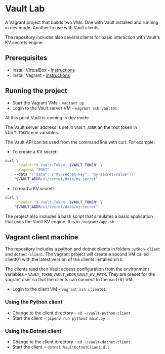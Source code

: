 # Vault Lab

A Vagrant project that builds two VMs. One with Vault installed and running in dev mode. Another to use with Vault clients.

The repository includes also several clients for basic interaction with Vault's KV secrets engine.

## Prerequisites

* Install VirtualBox - [instructions](https://www.virtualbox.org/wiki/Downloads)
* Install Vagrant - [instructions](https://www.vagrantup.com/downloads.html)

## Running the project

* Start the Vagrant VMs - `vagrant up`
* Login to the Vault server VM - `vagrant ssh vault01`

At this point Vault is running in dev mode.

The Vault server address is set in `VAULT_ADDR` an the root token in `VAULT_TOKEN` env variables.

The Vault API can be used from the command line with curl. For example:

* To create a KV secret:

```Bash
curl \
    --header "X-Vault-Token: $VAULT_TOKEN" \
    --request "POST"
    --data '{"data": {"my-secret-key": "my-secret-value"}}'
    "$VAULT_ADDR/v1/secret/data/my-secret"
```

* To read a KV secret:

```Bash
curl \
    --header "X-Vault-Token: $VAULT_TOKEN" \
    "$VAULT_ADDR/v1/secret/data/my-secret"
```

The project also includes a bash script that simulates a basic application that uses the Vault KV engine. It is in `/vagrant/app.sh`

## Vagrant client machine

The repository includes a python and dotnet clients in folders `python-client` and `dotnet-client`. The vagrant project will create a second VM called client01 with the latest version of the clients installed on it.

The clients read their Vault access configuration from the environment variables - `VAULT_TOKEN`,`VAULT_ADDR`,`VAULT_KV_PATH`. They are preset for the vagrant user so that the clients can connect to the `vault01` VM.

* Login to the client VM - `vagrant ssh client01`

### Using the Python client

* Change to the client directory - `cd ~/vault-python-client`
* Start the client = `pipenv run python3 main.py`

### Using the Dotnet client

* Change to the client directory - `cd ~/vault-dotnet-client`
* Start the client = `dotnet VaultDotnetClient.dll`